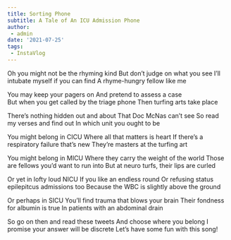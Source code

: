 ```yaml
---
title: Sorting Phone 
subtitle: A Tale of An ICU Admission Phone 
author: 
 - admin 
date: '2021-07-25'
tags:
 - InstaVlog
---
```


Oh you might not be the rhyming kind 
But don’t judge on what you see
I’ll intubate myself if you can find 
A rhyme-hungry fellow like me 

You may keep your pagers on
And pretend to assess a case  
But when you get called by the triage phone 
Then turfing arts take place 

There’s nothing hidden out and about
That Doc McNas can’t see
So read my verses and find out
In which unit you ought to be  

You might belong in CICU 
Where all that matters is heart 
If there’s a respiratory failure that’s new
They’re masters at the turfing art

You might belong in MICU 
Where they carry the weight of the world
Those are fellows you’d want to run into
But at neuro turfs, their lips are curled 

Or yet in lofty loud NICU 
If you like an endless round 
Or refusing status epilepitcus admissions too
Because the WBC is slightly above the ground

Or perhaps in SICU
You’ll find trauma that blows your brain
Their fondness for albumin is true 
In patients with an abdominal drain  

So go on then and read these tweets 
And choose where you belong 
I promise your answer will be discrete 
Let’s have some fun with this song!

